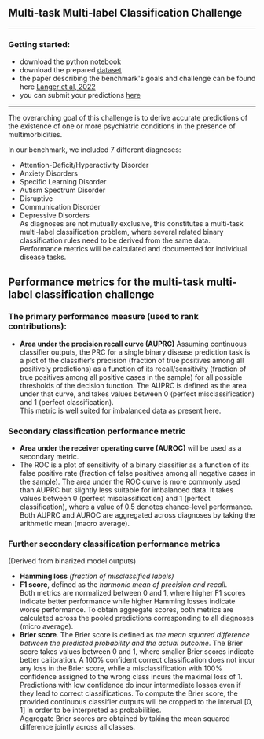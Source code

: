 ## Multi-task Multi-label Classification Challenge

---

### Getting started:
- download the python [notebook](https://github.com/MartynaPlomecka/AI4Health/blob/challenge/Multi%20Label%20Classification/MultiLabelClassification_GettingStarted.ipynb)
- download the prepared [dataset](https://osf.io/2vw6j/)
- the paper describing the benchmark's goals and challenge can be found here [Langer et al, 2022](https://www.sciencedirect.com/science/article/pii/S1053811922004670)
- you can submit your predictions [here](https://health.aiaudit.org/web/challenges/challenge-page/337/overview)

---
The overarching goal of this challenge is to derive accurate predictions of the existence of one or more psychiatric conditions in the presence of multimorbidities.<br />

 In our benchmark, we included 7 different diagnoses:
 * Attention-Deficit/Hyperactivity Disorder
 * Anxiety Disorders
 * Specific Learning Disorder
 * Autism Spectrum Disorder
 * Disruptive
 * Communication Disorder
 * Depressive Disorders <br />
As diagnoses are not mutually exclusive, this constitutes a multi-task multi-label classification problem, where several related binary classification rules need to be derived from the same data. <br />
Performance metrics will be calculated and documented for individual disease tasks. <br />

## Performance metrics for the multi-task multi-label classification challenge

### The primary performance measure (used to rank contributions):<br />
- **Area under the precision recall curve (AUPRC)**
Assuming continuous classifier outputs, the PRC for a single binary disease prediction task is a plot of the classifier’s precision (fraction of true positives among all positively predictions) as a function of its recall/sensitivity (fraction of true positives among all positive cases in the sample) for all possible thresholds of the decision function. The AUPRC is defined as the area under that curve, and takes values between 0 (perfect misclassification) and 1 (perfect classification). <br />
This metric is well suited for imbalanced data as present here. <br />

### Secondary classification performance metric  <br />

-  **Area under the receiver operating curve (AUROC)** will be used as a secondary metric. <br />
-   The ROC is a plot of sensitivity of a binary classifier as a function of its false positive rate (fraction of false positives among all negative cases in the sample). The area under the ROC curve is more commonly used than AUPRC but slightly less suitable for imbalanced data. It takes values between 0 (perfect misclassification) and 1 (perfect classification), where a value of 0.5 denotes chance-level performance. Both AUPRC and AUROC are aggregated across diagnoses by taking the arithmetic mean (macro average).<br />

### Further secondary classification performance metrics  <br />
(Derived from binarized model outputs) <br />
- **Hamming loss** *(fraction of misclassified labels)* 
-  **F1 score**, defined as the *harmonic mean of precision and recall*.<br />
Both metrics are normalized between 0 and 1, where higher F1 scores indicate better performance while higher Hamming losses indicate worse performance. To obtain aggregate scores, both metrics are calculated across the pooled predictions corresponding to all diagnoses (micro average).  <br /> 
-  **Brier score**. The Brier score is defined as *the mean squared difference between the predicted probability and the actual outcome*. 
The Brier score takes values between 0 and 1, where smaller Brier scores indicate better calibration. A 100% confident correct classification does not incur any loss in the Brier score, while a misclassification with 100% confidence assigned to the wrong class incurs the maximal loss of 1. Predictions with low confidence do incur intermediate losses even if they lead to correct classifications. To compute the Brier score, the provided continuous classifier outputs will be cropped to the interval [0, 1] in order to be interpreted as probabilities.<br /> Aggregate Brier scores are obtained by taking the mean squared difference jointly across all classes. <br />
